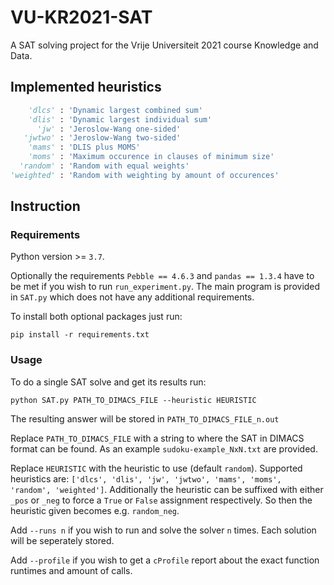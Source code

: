 # VU-KR2021-SAT
A SAT solving project for the Vrije Universiteit 2021 course Knowledge and Data.

## Implemented heuristics
```python
    'dlcs' : 'Dynamic largest combined sum'
    'dlis' : 'Dynamic largest individual sum'
      'jw' : 'Jeroslow-Wang one-sided'
   'jwtwo' : 'Jeroslow-Wang two-sided'
    'mams' : 'DLIS plus MOMS'
    'moms' : 'Maximum occurence in clauses of minimum size'
  'random' : 'Random with equal weights'
'weighted' : 'Random with weighting by amount of occurences'
```

## Instruction

### Requirements

Python version >= `3.7`.

Optionally the requirements `Pebble == 4.6.3` and `pandas == 1.3.4` have to be met if you wish to run `run_experiment.py`. The main program is provided in `SAT.py` which does not have any additional requirements.

To install both optional packages just run:
```console
pip install -r requirements.txt
```

### Usage

To do a single SAT solve and get its results run:
```console
python SAT.py PATH_TO_DIMACS_FILE --heuristic HEURISTIC
```
The resulting answer will be stored in `PATH_TO_DIMACS_FILE_n.out`

Replace `PATH_TO_DIMACS_FILE` with a string to where the SAT in DIMACS format can be found. As an example `sudoku-example_NxN.txt` are provided.

Replace `HEURISTIC` with the heuristic to use (default `random`). Supported heuristics are: `['dlcs', 'dlis', 'jw', 'jwtwo', 'mams', 'moms', 'random', 'weighted']`. Additionally the heuristic can be suffixed with either `_pos` or `_neg` to force a `True` or `False` assignment respectively. So then the heuristic given becomes e.g. `random_neg`.

Add `--runs n` if you wish to run and solve the solver `n` times. Each solution will be seperately stored.

Add `--profile` if you wish to get a `cProfile` report about the exact function runtimes and amount of calls.
